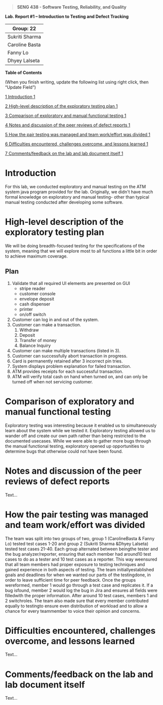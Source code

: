 >   **SENG 438 - Software Testing, Reliability, and Quality**

**Lab. Report \#1 – Introduction to Testing and Defect Tracking**

| Group: 22      |
|-----------------|
| Sukriti Sharma               |   
| Caroline Basta              |   
| Fanny Lo               |   
| Dhyey Lalseta                |   


**Table of Contents**

(When you finish writing, update the following list using right click, then
“Update Field”)

[1 Introduction	1](#_Toc439194677)

[2 High-level description of the exploratory testing plan	1](#_Toc439194678)

[3 Comparison of exploratory and manual functional testing	1](#_Toc439194679)

[4 Notes and discussion of the peer reviews of defect reports	1](#_Toc439194680)

[5 How the pair testing was managed and team work/effort was
divided	1](#_Toc439194681)

[6 Difficulties encountered, challenges overcome, and lessons
learned	1](#_Toc439194682)

[7 Comments/feedback on the lab and lab document itself	1](#_Toc439194683)

# Introduction

For this lab, we conducted exploratory and manual testing on the ATM system java program provided for the lab. Originally, we didn't have much formal knowledge on exploratory and manual testing- other than typical manual testing conducted after developing some software.

# High-level description of the exploratory testing plan

We will be doing breadth-focused testing for the specifications of the system, meaning that we will explore most to all functions a little bit in order to achieve maximum coverage.

## Plan
1. Validate that all required UI elements are presented on GUI
    - stripe reader
    - customer console
    - envelope deposit
    - cash dispenser
    - printer
    - on/off switch
2. Customer can log in and out of the system.
3. Customer can make a transaction.
    1. Withdraw
    2. Deposit
    3. Transfer of money
    4. Balance Inquiry
4. Customer can make multiple transactions (listed in 3).
5. Customer can successfully abort transaction in progress.
6. Card is permanently retained after 3 incorrect pin tries.
7. System displays problem explanation for failed transaction.
8. ATM provides receipts for each successful transaction.
9. ATM will verify total cash on hand when turned on, and can only be turned off when not servicing customer.
# Comparison of exploratory and manual functional testing
Exploratory testing was interesting because it enabled us to simultaneously learn about the system while we tested it. Exploratory testing allowed us to wander off and create our own path rather than being restricted to the documented usecases. While we were able to gather more bugs through the manual functional testing, exploratory opened up opportunities to determine bugs that otherwise could not have been found. 

# Notes and discussion of the peer reviews of defect reports

Text…

# How the pair testing was managed and team work/effort was divided 
The team was split into two groups of two, group 1 (CarolineBasta & Fanny Lo) tested test cases 1-20 and group 2 (Sukriti Sharma &Dhyey Lalseta) tested test cases 21-40. Each group alternated between beingthe tester and the bug analyzer/reporter, ensuring that each member had around10 test cases to do as a tester and 10 test cases as a reporter. This way weensured that all team members had proper exposure to testing techniques and gained experience in both aspects of testing. The team initiallyestablished goals and deadlines for when we wanted our parts of the testingdone, in order to leave sufficient time for peer feedback. Once the groups wereformed, member 1 would go through a test case and replicates it. If a bug isfound, member 2 would log the bug in Jira and ensures all fields were filledwith the proper information. After around 10 test cases, members 1 and 2 switchroles. The team also made sure that every member contributed equally to testingto ensure even distribution of workload and to allow a chance for every teammember to voice their opinion and concerns. 

# Difficulties encountered, challenges overcome, and lessons learned

Text…

# Comments/feedback on the lab and lab document itself

Text…
